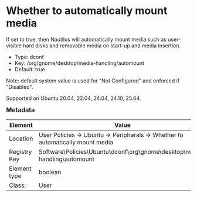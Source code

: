 # Whether to automatically mount media

If set to true, then Nautilus will automatically mount media such as user-visible hard disks and removable media on start-up and media insertion.

- Type: dconf
- Key: /org/gnome/desktop/media-handling/automount
- Default: true

Note: default system value is used for "Not Configured" and enforced if "Disabled".

Supported on Ubuntu 20.04, 22.04, 24.04, 24.10, 25.04.



<span style="font-size: larger;">**Metadata**</span>

| Element      | Value            |
| ---          | ---              |
| Location     | User Policies -> Ubuntu -> Peripherals -> Whether to automatically mount media    |
| Registry Key | Software\Policies\Ubuntu\dconf\org\gnome\desktop\media-handling\automount         |
| Element type | boolean |
| Class:       | User       |
